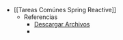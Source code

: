 - [[Tareas Comúnes Spring Reactive]]
	- Referencias
		- [Descargar Archivos](https://programmerclick.com/article/27032713221/)
		-